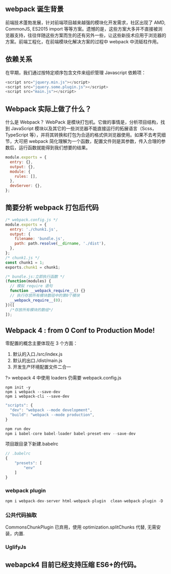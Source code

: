 ## webpack 诞生背景

前端技术蓬勃发展，针对前端项目越来越强的模块化开发需求，社区出现了 AMD, CommonJS, ES2015 import 等等方案。遗憾的是，这些方案大多并不直接被浏览器支持，往往伴随这些方案而生的还有另外一些，让这些新技术应用于浏览器的方案。前端工程化，在前端模块化解决方案的过程中 webpack 中流砥柱作用。

## 依赖关系

在早期，我们通过按特定顺序包含文件来组织管理 Javascript 依赖项：

```javascript
<script src="jquery.min.js"></script>
<script src="jquery.some.plugin.js"></script>
<script src="main.js"></script>
```

## Webpack 实际上做了什么？

什么是 Webpack？ WebPack 是模块打包机。它做的事情是，分析项目结构，找到 JavaScript 模块以及其它的一些浏览器不能直接运行的拓展语言（Scss，TypeScript 等），并将其转换和打包为合适的格式供浏览器使用。如果不去考究细节，大可把 webpack 简化理解为一个函数，配置文件则是其参数，传入合理的参数后，运行函数就能得到我们想要的结果。

```javascript
module.exports = {
  entry: {},
  output: {},
  module: {
    rules: [],
  },
  devServer: {},
};
```

<!-- ## Loaders

Loaders 是 webpack 提供的最强大的功能之一。通过使用不同的 loader，webpack 有能力调用外部的脚本或工具，实现对不同格式的文件的处理，比如说分析转换 scss 为 css，或者把下一代的 JS 文件（ES6，ES7)转换为现代浏览器兼容的 JS 文件，对 React 的开发而言，合适的 Loaders 可以把 React 的中用到的 JSX 文件转换为 JS 文件。

```javascript
module.exports = {
  entry: __dirname + '/app/main.js', //已多次提及的唯一入口文件
  output: {
    path: __dirname + '/public', //打包后的文件存放的地方
    filename: 'bundle.js', //打包后输出文件的文件名
  },
  devtool: 'eval-source-map',
  devServer: {
    contentBase: './public', //本地服务器所加载的页面所在的目录
    historyApiFallback: true, //不跳转
    inline: true, //实时刷新
  },
  module: {
    rules: [
      {
        test: /(\.jsx|\.js)$/,
        use: {
          loader: 'babel-loader',
          options: {
            presets: ['env', 'react'],
          },
        },
        exclude: /node_modules/,
      },
    ],
  },
};
```

```javascript
module.exports = {
  entry: __dirname + '/app/main.js', //已多次提及的唯一入口文件
  output: {
    path: __dirname + '/public', //打包后的文件存放的地方
    filename: 'bundle.js', //打包后输出文件的文件名
  },
  devtool: 'eval-source-map',
  devServer: {
    contentBase: './public', //本地服务器所加载的页面所在的目录
    historyApiFallback: true, //不跳转
    inline: true, //实时刷新
  },
  module: {
    rules: [
      {
        test: /(\.jsx|\.js)$/,
        use: {
          loader: 'babel-loader',
          options: {
            presets: ['env', 'react'],
          },
        },
        exclude: /node_modules/,
      },
    ],
  },
};
```
-->

## 简要分析 webpack 打包后代码

```javascript
/* webpack.config.js */
module.exports = {
  entry: './chunk1.js',
  output: {
    filename: 'bundle.js',
    path: path.resolve(__dirname, './dist'),
  },
};
/* chunk1.js */
const chunk1 = 1;
exports.chunk1 = chunk1;

/* bundle.js:立即执行函数 */
(function(modules) {
  // 模拟 require 语句
  function __webpack_require__() {}
  // 执行存放所有模块数组中的第0个模块
  __webpack_require__(0);
})([
  /*存放所有模块的数组*/
]);
```

## Webpack 4 : from 0 Conf to Production Mode!

零配置的概念主要体现在 3 个方面：

1. 默认的入口./src/index.js
2. 默认的出口./dist/main.js
3. 开发生产环境配置文件二合一

?> webpack 4 中使用 loaders 仍需要 webpack.config.js

```
npm init -y
npm i webpack --save-dev
npm i webpack-cli --save-dev
```

```javascript
"scripts": {
  "dev": "webpack --mode development",
  "build": "webpack --mode production",
}
```

```javascript
npm run dev
npm i babel-core babel-loader babel-preset-env --save-dev
```

项目跟目录下新建.babelrc

```javascript
// .babelrc
{
    "presets": [
        "env"
    ]
}
```

### webpack plugin

```javascript
npm i webpack-dev-server html-webpack-plugin  clean-webpack-plugin -D
```

### 公共代码抽取

CommonsChunkPlugin 已弃用，使用 optimization.splitChunks 代替, 无需安装，内置.

### UglifyJs

## webapck4 目前已经支持压缩 ES6+的代码。

<!--

4. [webpack4：完全解析](https://www.cnblogs.com/wmhuang/p/8967639.html)


1. [Webpack 4 Tutorial: from 0 Conf to Production Mode (Updated)](https://www.valentinog.com/blog/webpack-tutorial/)

1. [从入门到工程实践](https://mp.weixin.qq.com/s?__biz=MzIyMjYyMzg3MA==&mid=2247484408&idx=1&sn=c1075bd26187b0de4d32aed867f5210b&chksm=e82be2e9df5c6bff466200fcd503e5739df79ea7d020ee3b37173eaeb4dd4e8a4ec58b3ed77a)

1. [Webpack4+ 多入口程序构建 - 掘金](https://juejin.im/post/5af3a6cbf265da0ba266ff25)

1. [SplitChunksPlugin](https://webpack.js.org/plugins/split-chunks-plugin/)

xxx. [入门 Webpack](https://www.jianshu.com/p/42e11515c10f)

[深入浅出 Webpack](https://webpack.wuhaolin.cn/)
https://github.com/Pines-Cheng/blog/issues/45

 -->
